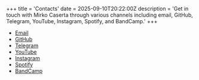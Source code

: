 +++
title = 'Contacts'
date = 2025-09-10T20:22:00Z
description = 'Get in touch with Mirko Caserta through various channels including email, GitHub, Telegram, YouTube, Instagram, Spotify, and BandCamp.'
+++

- [Email](mailto:mirko.caserta@gmail.com)
- [GitHub](https://github.com/mcaserta)
- [Telegram](https://t.me/mirkocaserta)
- [YouTube](https://youtube.com/@mirkocaserta)
- [Instagram](https://www.instagram.com/mcaserta/)
- [Spotify](https://open.spotify.com/artist/0jv0oWHiTvLG9PetrnX5PO)
- [BandCamp](https://mirkocaserta.bandcamp.com)
